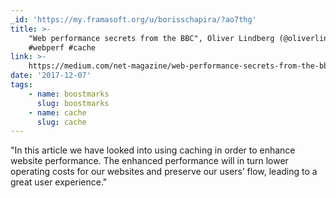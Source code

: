 ```yaml
---
_id: 'https://my.framasoft.org/u/borisschapira/?ao7thg'
title: >-
    "Web performance secrets from the BBC", Oliver Lindberg (@oliverlindberg)
    #webperf #cache
link: >-
    https://medium.com/net-magazine/web-performance-secrets-from-the-bbc-d4b01f869752
date: '2017-12-07'
tags:
    - name: boostmarks
      slug: boostmarks
    - name: cache
      slug: cache
---
```


<div class="markdown"><p>&quot;In this article we have looked into using caching in order to enhance website performance. The enhanced performance will in turn lower operating costs for our websites and preserve our users’ flow, leading to a great user experience.&quot;
</p></div>
